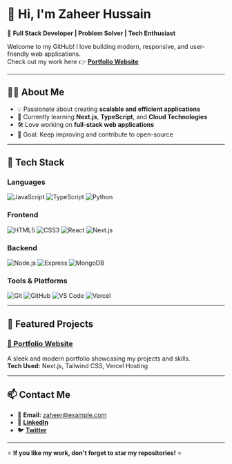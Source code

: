 # 👋 Hi, I'm Zaheer Hussain

🚀 **Full Stack Developer | Problem Solver | Tech Enthusiast**  

Welcome to my GitHub! I love building modern, responsive, and user-friendly web applications.  
Check out my work here 👉 [**Portfolio Website**](https://zaheerhussain.vercel.app/)

---

## 🧑‍💻 About Me

- 💡 Passionate about creating **scalable and efficient applications**
- 🌱 Currently learning **Next.js**, **TypeScript**, and **Cloud Technologies**
- 🛠 Love working on **full-stack web applications**
- 🎯 Goal: Keep improving and contribute to open-source

---

## 🚀 Tech Stack

### **Languages**
![JavaScript](https://img.shields.io/badge/-JavaScript-F7DF1E?logo=javascript&logoColor=black)
![TypeScript](https://img.shields.io/badge/-TypeScript-3178C6?logo=typescript&logoColor=white)
![Python](https://img.shields.io/badge/-Python-3776AB?logo=python&logoColor=white)

### **Frontend**
![HTML5](https://img.shields.io/badge/-HTML5-E34F26?logo=html5&logoColor=white)
![CSS3](https://img.shields.io/badge/-CSS3-1572B6?logo=css3&logoColor=white)
![React](https://img.shields.io/badge/-React-61DAFB?logo=react&logoColor=black)
![Next.js](https://img.shields.io/badge/-Next.js-000000?logo=next.js&logoColor=white)

### **Backend**
![Node.js](https://img.shields.io/badge/-Node.js-339933?logo=node.js&logoColor=white)
![Express](https://img.shields.io/badge/-Express-000000?logo=express&logoColor=white)
![MongoDB](https://img.shields.io/badge/-MongoDB-47A248?logo=mongodb&logoColor=white)

### **Tools & Platforms**
![Git](https://img.shields.io/badge/-Git-F05032?logo=git&logoColor=white)
![GitHub](https://img.shields.io/badge/-GitHub-181717?logo=github&logoColor=white)
![VS Code](https://img.shields.io/badge/-VS%20Code-007ACC?logo=visual-studio-code&logoColor=white)
![Vercel](https://img.shields.io/badge/-Vercel-000000?logo=vercel&logoColor=white)

---

## 📂 Featured Projects

### [🌟 Portfolio Website](https://zaheerhussain.vercel.app/)
A sleek and modern portfolio showcasing my projects and skills.  
**Tech Used:** Next.js, Tailwind CSS, Vercel Hosting

---

## 📫 Contact Me

- 📧 **Email:** zaheer@example.com  
- 💼 [**LinkedIn**](https://linkedin.com/in/yourprofile)  
- 🐦 [**Twitter**](https://twitter.com/yourhandle)

---

⭐ **If you like my work, don't forget to star my repositories!** ⭐
